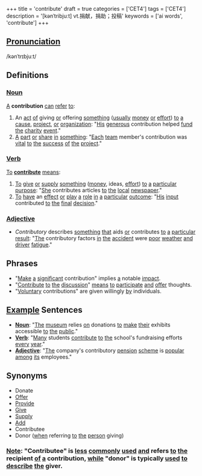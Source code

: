 +++
title = 'contribute'
draft = true
categories = ['CET4']
tags = ['CET4']
description = '[kənˈtribjuːt] vt.捐献，捐助；投稿'
keywords = ['ai words', 'contribute']
+++

## [Pronunciation](/post/pronunciation/)
/kənˈtrɪbjuːt/

## Definitions
### [Noun](/post/noun/)
[A](/post/a/) **contribution** [can](/post/can/) [refer](/post/refer/) [to](/post/to/):
1. An [act](/post/act/) [of](/post/of/) giving [or](/post/or/) offering [something](/post/something/) ([usually](/post/usually/) [money](/post/money/) [or](/post/or/) [effort](/post/effort/)) [to](/post/to/) [a](/post/a/) [cause](/post/cause/), [project](/post/project/), [or](/post/or/) [organization](/post/organization/): "[His](/post/his/) [generous](/post/generous/) contribution helped [fund](/post/fund/) [the](/post/the/) [charity](/post/charity/) [event](/post/event/)."
2. [A](/post/a/) [part](/post/part/) [or](/post/or/) [share](/post/share/) [in](/post/in/) [something](/post/something/): "[Each](/post/each/) [team](/post/team/) member's contribution was [vital](/post/vital/) [to](/post/to/) [the](/post/the/) [success](/post/success/) [of](/post/of/) [the](/post/the/) [project](/post/project/)."

### [Verb](/post/verb/)
[To](/post/to/) **[contribute](/post/contribute/)** [means](/post/means/):
1. [To](/post/to/) [give](/post/give/) [or](/post/or/) [supply](/post/supply/) [something](/post/something/) ([money](/post/money/), ideas, [effort](/post/effort/)) [to](/post/to/) [a](/post/a/) [particular](/post/particular/) [purpose](/post/purpose/): "[She](/post/she/) contributes articles [to](/post/to/) [the](/post/the/) [local](/post/local/) [newspaper](/post/newspaper/)."
2. [To](/post/to/) [have](/post/have/) an [effect](/post/effect/) [or](/post/or/) [play](/post/play/) [a](/post/a/) [role](/post/role/) [in](/post/in/) [a](/post/a/) [particular](/post/particular/) [outcome](/post/outcome/): "[His](/post/his/) [input](/post/input/) contributed [to](/post/to/) [the](/post/the/) [final](/post/final/) [decision](/post/decision/)."

### [Adjective](/post/adjective/)
- *Contributory* describes [something](/post/something/) [that](/post/that/) aids [or](/post/or/) contributes [to](/post/to/) [a](/post/a/) [particular](/post/particular/) [result](/post/result/): "[The](/post/the/) contributory factors [in](/post/in/) [the](/post/the/) [accident](/post/accident/) were [poor](/post/poor/) [weather](/post/weather/) [and](/post/and/) [driver](/post/driver/) [fatigue](/post/fatigue/)."

## Phrases
- "[Make](/post/make/) [a](/post/a/) [significant](/post/significant/) contribution" implies [a](/post/a/) notable [impact](/post/impact/).
- "[Contribute](/post/contribute/) [to](/post/to/) [the](/post/the/) [discussion](/post/discussion/)" [means](/post/means/) [to](/post/to/) [participate](/post/participate/) [and](/post/and/) [offer](/post/offer/) thoughts.
- "[Voluntary](/post/voluntary/) contributions" are given willingly [by](/post/by/) individuals.

## [Example](/post/example/) Sentences
- **[Noun](/post/noun/)**: "[The](/post/the/) [museum](/post/museum/) relies [on](/post/on/) donations [to](/post/to/) [make](/post/make/) [their](/post/their/) exhibits accessible [to](/post/to/) [the](/post/the/) [public](/post/public/)."
- **[Verb](/post/verb/)**: "[Many](/post/many/) students [contribute](/post/contribute/) [to](/post/to/) [the](/post/the/) school's fundraising efforts [every](/post/every/) [year](/post/year/)."
- **[Adjective](/post/adjective/)**: "[The](/post/the/) company's contributory [pension](/post/pension/) [scheme](/post/scheme/) is [popular](/post/popular/) [among](/post/among/) [its](/post/its/) employees."

## Synonyms
- Donate
- [Offer](/post/offer/)
- [Provide](/post/provide/)
- [Give](/post/give/)
- [Supply](/post/supply/)
- [Add](/post/add/)
- Contributee
- Donor ([when](/post/when/) referring [to](/post/to/) [the](/post/the/) [person](/post/person/) giving)

### [Note](/post/note/): "Contributee" is [less](/post/less/) [commonly](/post/commonly/) [used](/post/used/) [and](/post/and/) refers [to](/post/to/) [the](/post/the/) recipient [of](/post/of/) [a](/post/a/) contribution, [while](/post/while/) "donor" is typically [used](/post/used/) [to](/post/to/) [describe](/post/describe/) [the](/post/the/) giver.
